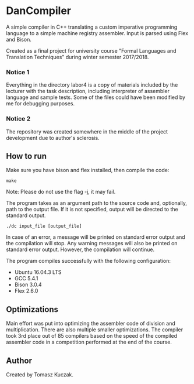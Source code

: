 # DanCompiler

A simple compiler in C++ translating a custom imperative programming language to a simple machine registry assembler. Input is parsed using Flex and Bison.

Created as a final project for university course "Formal Languages and Translation Techniques" during winter semester 2017/2018.

### Notice 1

Everything in the directory labor4 is a copy of materials included by the lecturer with the task description, including interpreter of assembler language and sample tests. Some of the files could have been modified by me for debugging purposes.

### Notice 2

The repository was created somewhere in the middle of the project development due to author's sclerosis.

## How to run

Make sure you have bison and flex installed, then compile the code:

    make

Note: Please do not use the flag -j, it may fail.

The program takes as an argument path to the source code and, optionally, path to the output file. If it is not specified, output will be directed to the standard output.

    ./dc input_file [output_file]

In case of an error, a message will be printed on standard error output and the compilation will stop. Any warning messages will also be printed on standard error output. However, the compilation will continue.

The program compiles successfully with the following configuration:

* Ubuntu 16.04.3 LTS
* GCC 5.4.1
* Bison 3.0.4
* Flex 2.6.0

## Optimizations

Main effort was put into optimizing the assembler code of division and multiplication. There are also multiple smaller optimizations. The compiler took 3rd place out of 85 compilers based on the speed of the compiled assembler code in a competition performed at the end of the course.

## Author

Created by Tomasz Kuczak.
